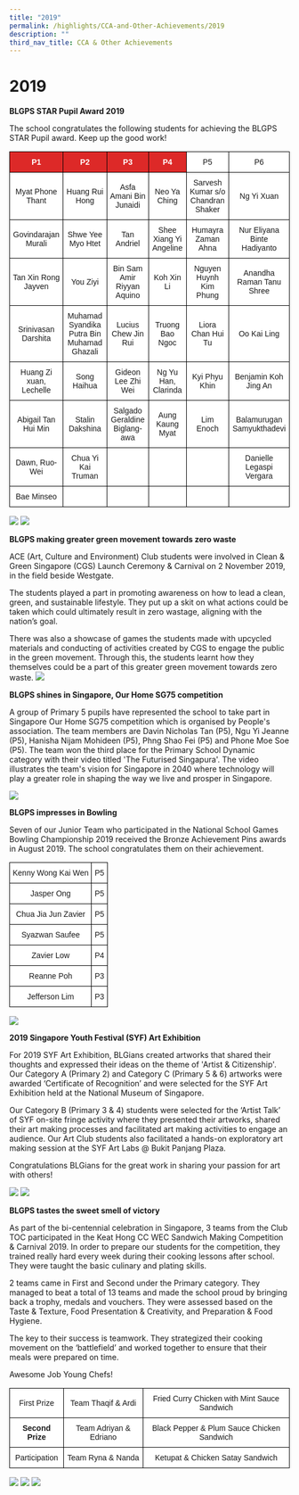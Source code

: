 ```yaml
---
title: "2019"
permalink: /highlights/CCA-and-Other-Achievements/2019
description: ""
third_nav_title: CCA & Other Achievements
---
```

# 2019
**BLGPS STAR Pupil Award 2019**

The school congratulates the following students for achieving the BLGPS STAR Pupil award. Keep up the good work!  

<style type="text/css">
.tg  {border-collapse:collapse;border-spacing:0;}
.tg td{border-color:black;border-style:solid;border-width:1px;font-family:Arial, sans-serif;font-size:14px;
  overflow:hidden;padding:10px 5px;word-break:normal;}
.tg th{border-color:black;border-style:solid;border-width:1px;font-family:Arial, sans-serif;font-size:14px;
  font-weight:normal;overflow:hidden;padding:10px 5px;word-break:normal;}
.tg .tg-5hx2{background-color:#DD2928;color:#FFF;font-weight:bold;text-align:center;vertical-align:middle}
.tg .tg-7yig{background-color:#FFF;text-align:center;vertical-align:top}
.tg .tg-f4yw{background-color:#FFF;text-align:center;vertical-align:middle}
</style>
<table class="tg">
<thead>
  <tr>
    <th class="tg-5hx2"><span style="color:#FFF;background-color:#DD2928">P1</span></th>
    <th class="tg-5hx2"><span style="color:#FFF;background-color:#DD2928">P2</span></th>
    <th class="tg-5hx2"><span style="color:#FFF;background-color:#DD2928">P3</span></th>
    <th class="tg-5hx2"><span style="color:#FFF;background-color:#DD2928">P4</span></th>
    <th class="tg-7yig"><span style="background-color:#FFF">P5 </span></th>
    <th class="tg-f4yw"><span style="background-color:#FFF">P6 </span></th>
  </tr>
</thead>
<tbody>
  <tr>
    <td class="tg-f4yw"><span style="background-color:#FFF"> Myat Phone Thant</span><br></td>
    <td class="tg-f4yw"><span style="background-color:#FFF"> Huang Rui Hong</span><br></td>
    <td class="tg-f4yw"><span style="background-color:#FFF"> Asfa Amani Bin Junaidi</span><br></td>
    <td class="tg-f4yw"><span style="background-color:#FFF">Neo Ya Ching</span><br></td>
    <td class="tg-f4yw"><span style="background-color:#FFF"> Sarvesh Kumar s/o Chandran Shaker </span></td>
    <td class="tg-f4yw"><span style="background-color:#FFF"> Ng Yi Xuan </span></td>
  </tr>
  <tr>
    <td class="tg-f4yw"><span style="background-color:#FFF"> Govindarajan Murali</span><br></td>
    <td class="tg-f4yw"><span style="background-color:#FFF"> Shwe Yee Myo Htet</span></td>
    <td class="tg-f4yw"><span style="background-color:#FFF">Tan Andriel</span><br></td>
    <td class="tg-f4yw"><span style="background-color:#FFF"> Shee Xiang Yi Angeline</span><br></td>
    <td class="tg-f4yw"><span style="background-color:#FFF">Humayra Zaman Ahna</span></td>
    <td class="tg-f4yw"><span style="background-color:#FFF"> Nur Eliyana Binte Hadiyanto </span></td>
  </tr>
  <tr>
    <td class="tg-f4yw"><span style="background-color:#FFF">  Tan Xin Rong Jayven</span></td>
    <td class="tg-f4yw"><span style="background-color:#FFF"> You Ziyi</span></td>
    <td class="tg-f4yw"><span style="background-color:#FFF"> Bin Sam Amir Riyyan Aquino </span></td>
    <td class="tg-f4yw"><span style="background-color:#FFF">  Koh Xin Li</span></td>
    <td class="tg-f4yw"><span style="background-color:#FFF"> Nguyen Huynh Kim Phung </span></td>
    <td class="tg-f4yw"><span style="background-color:#FFF">   Anandha Raman Tanu Shree</span></td>
  </tr>
  <tr>
    <td class="tg-f4yw"><span style="background-color:#FFF"> Srinivasan Darshita </span></td>
    <td class="tg-f4yw"><span style="background-color:#FFF"> Muhamad Syandika Putra Bin Muhamad Ghazali</span></td>
    <td class="tg-f4yw"><span style="background-color:#FFF"> Lucius Chew Jin Rui</span></td>
    <td class="tg-f4yw"><span style="background-color:#FFF"> Truong Bao Ngoc</span></td>
    <td class="tg-f4yw"><span style="background-color:#FFF"> Liora Chan Hui Tu </span></td>
    <td class="tg-f4yw"><span style="background-color:#FFF"> Oo Kai Ling</span></td>
  </tr>
  <tr>
    <td class="tg-f4yw"><span style="background-color:#FFF">Huang Zi xuan, Lechelle</span></td>
    <td class="tg-f4yw"><span style="background-color:#FFF">Song Haihua </span></td>
    <td class="tg-f4yw"><span style="background-color:#FFF">Gideon Lee Zhi Wei</span></td>
    <td class="tg-f4yw"><span style="background-color:#FFF"> Ng Yu Han, Clarinda</span></td>
    <td class="tg-f4yw"><span style="background-color:#FFF">  Kyi Phyu Khin </span></td>
    <td class="tg-f4yw"><span style="background-color:#FFF"> Benjamin Koh Jing An </span></td>
  </tr>
  <tr>
    <td class="tg-f4yw"><span style="background-color:#FFF"> Abigail Tan Hui Min</span></td>
    <td class="tg-f4yw"><span style="background-color:#FFF">  Stalin Dakshina</span></td>
    <td class="tg-f4yw"><span style="background-color:#FFF"> Salgado Geraldine Biglang-awa </span></td>
    <td class="tg-f4yw"><span style="background-color:#FFF">  Aung Kaung Myat</span></td>
    <td class="tg-f4yw"><span style="background-color:#FFF">  Lim Enoch </span></td>
    <td class="tg-f4yw"><span style="background-color:#FFF"> Balamurugan Samyukthadevi</span></td>
  </tr>
  <tr>
    <td class="tg-f4yw"><span style="background-color:#FFF"> Dawn, Ruo-Wei</span></td>
    <td class="tg-f4yw"><span style="background-color:#FFF">  Chua Yi Kai Truman</span></td>
    <td class="tg-f4yw"><span style="background-color:#FFF"> </span></td>
    <td class="tg-f4yw"><span style="background-color:#FFF"> </span></td>
    <td class="tg-f4yw"><span style="background-color:#FFF"> </span></td>
    <td class="tg-f4yw"><span style="background-color:#FFF">Danielle Legaspi Vergara </span></td>
  </tr>
  <tr>
    <td class="tg-f4yw"><span style="background-color:#FFF">Bae Minseo</span></td>
    <td class="tg-f4yw"><span style="background-color:#FFF"> </span></td>
    <td class="tg-f4yw"><span style="background-color:#FFF"> </span></td>
    <td class="tg-f4yw"><span style="background-color:#FFF"> </span></td>
    <td class="tg-f4yw"><span style="background-color:#FFF"> </span></td>
    <td class="tg-f4yw"><span style="background-color:#FFF"> </span></td>
  </tr>
</tbody>
</table>

![](/images/star%20pupil%20award%201.jpg)
![](/images/star%20pupil%20award%202.jpg)

**BLGPS making greater green movement towards zero waste**

ACE (Art, Culture and Environment) Club students were involved in Clean & Green Singapore (CGS) Launch Ceremony & Carnival on 2 November 2019, in the field beside Westgate. 

The students played a part in promoting awareness on how to lead a clean, green, and sustainable lifestyle. They put up a skit on what actions could be taken which could ultimately result in zero wastage, aligning with the nation’s goal. 

There was also a showcase of games the students made with upcycled materials and conducting of activities created by CGS to engage the public in the green movement. Through this, the students learnt how they themselves could be a part of this greater green movement towards zero waste. 
![](/images/zero%20waste.jpg)

**BLGPS shines in Singapore, Our Home SG75 competition**<br>

A group of Primary 5 pupils have represented the school to take part in Singapore Our Home SG75 competition which is organised by People's association. The team members are Davin Nicholas Tan (P5), Ngu Yi Jeanne (P5), Hanisha Nijam Mohideen (P5), Phng Shao Fei (P5) and Phone Moe Soe (P5). The team won the third place for the Primary School Dynamic category with their video titled 'The Futurised Singapura'. The video illustrates the team's vision for Singapore in 2040 where technology will play a greater role in shaping the way we live and prosper in Singapore.

![](/images/Screenshot%203.png)

**BLGPS impresses in Bowling**

Seven of our Junior Team who participated in the National School Games Bowling Championship 2019 received the Bronze Achievement Pins awards in August 2019. The school congratulates them on their achievement. 

<style type="text/css">
.tg  {border-collapse:collapse;border-spacing:0;}
.tg td{border-color:black;border-style:solid;border-width:1px;font-family:Arial, sans-serif;font-size:14px;
  overflow:hidden;padding:10px 5px;word-break:normal;}
.tg th{border-color:black;border-style:solid;border-width:1px;font-family:Arial, sans-serif;font-size:14px;
  font-weight:normal;overflow:hidden;padding:10px 5px;word-break:normal;}
.tg .tg-7yig{background-color:#FFF;text-align:center;vertical-align:top}
</style>
<table class="tg">
<thead>
  <tr>
    <th class="tg-7yig">Kenny Wong Kai Wen</th>
    <th class="tg-7yig">P5<br></th>
  </tr>
</thead>
<tbody>
  <tr>
    <td class="tg-7yig">Jasper Ong</td>
    <td class="tg-7yig">P5</td>
  </tr>
  <tr>
    <td class="tg-7yig">Chua Jia Jun Zavier</td>
    <td class="tg-7yig">P5</td>
  </tr>
  <tr>
    <td class="tg-7yig">Syazwan Saufee</td>
    <td class="tg-7yig">P5</td>
  </tr>
  <tr>
    <td class="tg-7yig">Zavier Low</td>
    <td class="tg-7yig">P4</td>
  </tr>
  <tr>
    <td class="tg-7yig">Reanne Poh</td>
    <td class="tg-7yig">P3</td>
  </tr>
  <tr>
    <td class="tg-7yig">Jefferson Lim</td>
    <td class="tg-7yig">P3</td>
  </tr>
</tbody>
</table>

![](/images/bowling%201.jpg)

**2019 Singapore Youth Festival (SYF) Art Exhibition**

For 2019 SYF Art Exhibition, BLGians created artworks that shared their thoughts and expressed their ideas on the theme of 'Artist & Citizenship'. Our Category A (Primary 2) and Category C (Primary 5 & 6) artworks were awarded ‘Certificate of Recognition’ and were selected for the SYF Art Exhibition held at the National Museum of Singapore.
 
Our Category B (Primary 3 & 4) students were selected for the ‘Artist Talk’ of SYF on-site fringe activity where they presented their artworks, shared their art making processes and facilitated art making activities to engage an audience. Our Art Club students also facilitated a hands-on exploratory art making session at the SYF Art Labs @ Bukit Panjang Plaza.
 
Congratulations BLGians for the great work in sharing your passion for art with others!

![](/images/BLGPS%20SYF%20Art%202019_1.jpg)
![](/images/BLGPS%20SYF%20Art%202019_2.jpg)

**BLGPS tastes the sweet smell of victory**

As part of the bi-centennial celebration in Singapore, 3 teams from the Club TOC participated in the Keat Hong CC WEC Sandwich Making Competition & Carnival 2019. In order to prepare our students for the competition, they trained really hard every week during their cooking lessons after school. They were taught the basic culinary and plating skills.

2 teams came in First and Second under the Primary category. They managed to beat a total of 13 teams and made the school proud by bringing back a trophy, medals and vouchers. They were assessed based on the Taste & Texture, Food Presentation & Creativity, and Preparation & Food Hygiene.

The key to their success is teamwork. They strategized their cooking movement on the ‘battlefield’ and worked together to ensure that their meals were prepared on time. 

Awesome Job Young Chefs!

<style type="text/css">
.tg  {border-collapse:collapse;border-spacing:0;}
.tg td{border-color:black;border-style:solid;border-width:1px;font-family:Arial, sans-serif;font-size:14px;
  overflow:hidden;padding:10px 5px;word-break:normal;}
.tg th{border-color:black;border-style:solid;border-width:1px;font-family:Arial, sans-serif;font-size:14px;
  font-weight:normal;overflow:hidden;padding:10px 5px;word-break:normal;}
.tg .tg-f4yw{background-color:#FFF;text-align:center;vertical-align:middle}
.tg .tg-9hzb{background-color:#FFF;font-weight:bold;text-align:center;vertical-align:top}
.tg .tg-7yig{background-color:#FFF;text-align:center;vertical-align:top}
</style>
<table class="tg">
<thead>
  <tr>
    <th class="tg-f4yw"><span style="background-color:#FFF">First Prize</span><br></th>
    <th class="tg-f4yw"><span style="background-color:#FFF">Team Thaqif &amp; Ardi</span></th>
    <th class="tg-f4yw"><span style="background-color:#FFF">Fried Curry Chicken with Mint Sauce Sandwich</span></th>
  </tr>
</thead>
<tbody>
  <tr>
    <td class="tg-9hzb"><span style="background-color:#FFF">Second Prize</span><br></td>
    <td class="tg-f4yw"><span style="background-color:#FFF">Team Adriyan &amp; Edriano</span></td>
    <td class="tg-7yig"><span style="background-color:#FFF">Black Pepper &amp; Plum Sauce Chicken Sandwich</span><br></td>
  </tr>
  <tr>
    <td class="tg-f4yw"><span style="background-color:#FFF"> Participation</span></td>
    <td class="tg-7yig"><span style="background-color:#FFF">Team Ryna &amp; Nanda </span></td>
    <td class="tg-7yig"><span style="background-color:#FFF">Ketupat &amp; Chicken Satay Sandwich </span></td>
  </tr>
</tbody>
</table>

![](/images/chef%201.png)
![](/images/chef%202.png)
![](/images/TOC9.jpg)